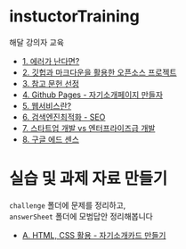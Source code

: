 # instuctorTraining
해달 강의자 교육

* [1. 에러가 난다면?](pdf/isThereIssue.pdf)
* [2. 깃헙과 마크다운을 활용한 오픈소스 프로젝트](makeOpensourceProject.md)
* [3. 참고 문헌 선정](book.md)
* [4. Github Pages - 자기소개페이지 만들자](makemyPage.md)
* [5. 웹서비스란?](pdf/Webservice.pdf)
* [6. 검색엔진최적화 - SEO](SEO.md)
* [7. 스타트업 개발 vs 엔터프라이즈급 개발](startUp_VS_enterPrise.md)
* [8. 구글 에드 센스](pdf/googleAdsense.pdf)

# 실습 및 과제 자료 만들기
`challenge` 폴더에 문제를 정리하고,  
`answerSheet` 폴더에 모범답안 정리해봅니다
* [A. HTML, CSS 활용 - 자기소개카드 만들기]()